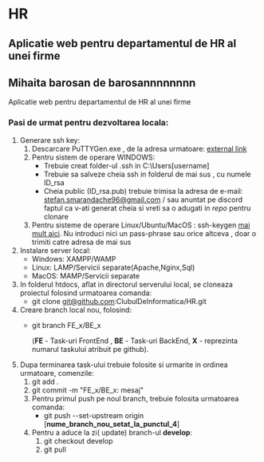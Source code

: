 # HR

## Aplicatie web pentru departamentul de HR al unei firme

## Mihaita barosan de barosannnnnnnn
Aplicatie web pentru departamentul de HR al unei firme


### Pasi de urmat pentru dezvoltarea locala:

1. Generare ssh key:
	1. Descarcare PuTTYGen.exe , de la adresa urmatoare: [external link](https://www.chiark.greenend.org.uk/~sgtatham/putty/latest.html)
	2. Pentru sistem de operare WINDOWS:
		* Trebuie creat folder-ul .ssh in C:\Users[username]
		* Trebuie sa salveze cheia ssh in folderul de mai sus , cu numele ID_rsa 
		* Cheia public (ID_rsa.pub) trebuie trimisa la adresa de e-mail: 
		stefan.smarandache96@gmail.com / sau anuntat pe discord faptul ca v-ati generat cheia si vreti sa o adugati in _repo_ pentru clonare 		
	3. Pentru sisteme de operare Linux/Ubuntu/MacOS : ssh-keygen [mai mult aici](https://docs.github.com/en/free-pro-team@latest/github/authenticating-to-github/generating-a-new-ssh-key-and-adding-it-to-the-ssh-agent#generating-a-new-ssh-key). Nu introduci nici un pass-phrase sau orice altceva , doar o trimiti catre adresa de mai sus
2. Instalare server local: 
	* Windows: XAMPP/WAMP
	* Linux: LAMP/Servicii separate(Apache,Nginx,Sql)
	* MacOS: MAMP/Servicii separate	
3. In folderul htdocs, aflat in directorul serverului local, se cloneaza proiectul folosind urmatoarea comanda:
	* git clone git@github.com:ClubulDeInformatica/HR.git 
4. Creare branch local nou, folosind:
	* git branch FE_x/BE_x 

		(**FE** - Task-uri FrontEnd , **BE** - Task-uri BackEnd, **X** - reprezinta numarul taskului atribuit pe github).
5. Dupa terminarea task-ului trebuie folosite si urmarite in ordinea urmatoare, comenzile:
	1. git add .
	2. git commit -m "FE_x/BE_x: mesaj"
	3. Pentru primul push pe noul branch, trebuie folosita urmatoarea comanda:
	    * git push --set-upstream origin [**nume_branch_nou_setat_la_punctul_4**]		
	4. Pentru a aduce la zi( update) branch-ul **develop**: 
		1. git checkout develop 
		2. git pull
